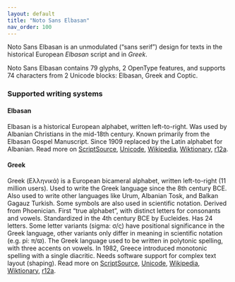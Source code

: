 ```yaml
---
layout: default
title: "Noto Sans Elbasan"
nav_order: 100
---
```

Noto Sans Elbasan is an unmodulated (“sans serif”) design for texts in the historical European _Elbasan_ script and in _Greek_. 

Noto Sans Elbasan contains 79 glyphs, 2 OpenType features, and supports 74 characters from 2 Unicode blocks: Elbasan, Greek and Coptic.


### Supported writing systems


#### Elbasan

Elbasan is a historical European alphabet, written left-to-right. Was used by Albanian Christians in the mid-18th century. Known primarily from the Elbasan Gospel Manuscript. Since 1909 replaced by the Latin alphabet for Albanian. Read more on [ScriptSource](https://scriptsource.org/scr/Elba), [Unicode](https://www.unicode.org/versions/Unicode13.0.0/ch08.pdf#G27032), [Wikipedia](https://en.wikipedia.org/wiki/ISO_15924:Elba), [Wiktionary](https://en.wiktionary.org/wiki/Category:Elbasan_script), [r12a](https://r12a.github.io/scripts/links?iso=Elba).


#### Greek

Greek (<span class='autonym'>Ελληνικά</span>) is a European bicameral alphabet, written left-to-right (11 million users). Used to write the Greek language since the 8th century BCE. Also used to write other languages like Urum, Albanian Tosk, and Balkan Gagauz Turkish. Some symbols are also used in scientific notation. Derived from Phoenician. First “true alphabet”, with distinct letters for consonants and vowels. Standardized in the 4th century BCE by Eucleides. Has 24 letters. Some letter variants (sigma: σ/ς) have positional significance in the Greek language, other variants only differ in meaning in scientific notation (e.g. pi: π/ϖ). The Greek language used to be written in polytonic spelling, with three accents on vowels. In 1982, Greece introduced monotonic spelling with a single diacritic. Needs software support for complex text layout (shaping). Read more on [ScriptSource](https://scriptsource.org/scr/Grek), [Unicode](https://www.unicode.org/versions/Unicode13.0.0/ch07.pdf#G10832), [Wikipedia](https://en.wikipedia.org/wiki/ISO_15924:Grek), [Wiktionary](https://en.wiktionary.org/wiki/Category:Greek_script), [r12a](https://r12a.github.io/scripts/links?iso=Grek).

